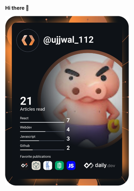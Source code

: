 ### Hi there 👋

<a href="https://app.daily.dev/DailyDevTips"><img src="https://github.com/ujjwal-sharma-112/ujjwal-sharma-112/blob/master/devcard.svg" width="400" alt="Ujjwal Sharma's Dev Card"/></a>

<!--
**ujjwal-sharma-112/ujjwal-sharma-112** is a ✨ _special_ ✨ repository because its `README.md` (this file) appears on your GitHub profile.

Here are some ideas to get you started:

- 🔭 I’m currently working on ...
- 🌱 I’m currently learning ...
- 👯 I’m looking to collaborate on ...
- 🤔 I’m looking for help with ...
- 💬 Ask me about ...
- 📫 How to reach me: ...
- 😄 Pronouns: ...
- ⚡ Fun fact: ...
-->
